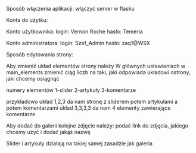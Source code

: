 Sposób włączenia aplikacji: włączyć server w flasku

Konta do użytku:

Konto użytkownika:
login: Vernon Roche
hasło: Temeria

Konto administratora:
login: Szef_Admin
hasło: zaq1@WSX


Sposób edytowania strony:

Aby zmienić układ elementów strony należy
W głównych ustawieniach w main_elements zmienić ciąg liczb na taki, jaki odpowiada układowi ostrony, jaki chcemy osiągnąć

numery elementów
1-slider
2-artykuły
3-komentarze

przykładowo układ 1,2,3 da nam stronę z sliderem potem artykułami a potem komentarzami
układ 3,3,3,3 da nam 4 elementy zawierające komentarze


Aby dodać do galerii kolejne zdjęcie należy:
podać link do zdjęcia, jakiego chcemy użyć i dodać jakąś nazwę

Slider i artykuły działają na takiej samej zasadzie jak galeria